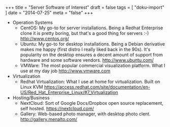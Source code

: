+++
title = "Server Software of Interest"
draft = false
tags = [
    "doku-import"
]
date = "2014-07-25"
meta = "false"
+++


* Operation Systems
    * CentOS: My go-to for server installations.  Being a Redhat Enterprise clone it is pretty boring, but that's a good thing for servers :-)  http://www.centos.org/
    * Ubuntu:  My go-to for desktop installations.  Being a Debian derivative makes me happy (first distro I really liked back in the 90s).  It's popularity on the desktop ensures a decent amount of support from hardware and some software vendors.  http://www.ubuntu.com/
    * VMWare:  The most popular commercial visualization platform.  What I use at my day job http://www.vmware.com
* Virtualization
    * Redhat Virtualization:  What I use at home for virtualization. Built on Linux KVM https://access.redhat.com/site/documentation/en-US/Red_Hat_Enterprise_Linux/#7_Virtualization
* Hosting/Business
    * NextCloud:  Sort of Google Docs/Dropbox open source replacement, self hosted.  <https://nextcloud.com/>
    * Gallery:  Web-based photo manager, with desktop photo clent.  <http://gallery.menalto.com/>

